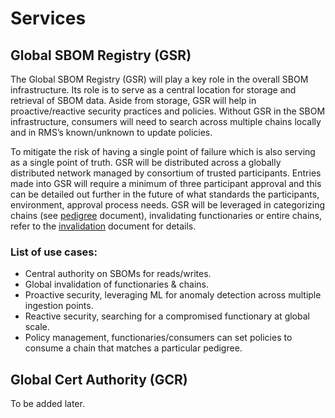 # Services


## Global SBOM Registry (GSR)


  The Global SBOM Registry (GSR) will play a key role in the overall SBOM infrastructure. Its role is to serve as a central location for storage and retrieval of SBOM data.  Aside from storage, GSR will help in proactive/reactive security practices and policies.   Without GSR in the SBOM infrastructure, consumers will need to search across multiple chains locally and in RMS’s known/unknown to update policies.

  To mitigate the risk of having a single point of failure which is also serving as a single point of truth.  GSR will be distributed across a globally distributed network managed by consortium of trusted participants.   Entries made into GSR will require a minimum of three participant approval and this can be detailed out further in the future of what standards the participants, environment, approval process needs.   GSR will be leveraged in categorizing chains (see [pedigree](https://github.com/fahad-oss/sig-security-sbom/blob/master/Ecosystem/Pedigree.md) document), invalidating functionaries or entire chains, refer to the [invalidation](https://github.com/fahad-oss/sig-security-sbom/blob/master/Ecosystem/Invalidation.md) document for details.

  
### List of use cases:

* Central authority on SBOMs for reads/writes.
* Global invalidation of functionaries & chains.
* Proactive security, leveraging ML for anomaly detection across multiple ingestion points.
* Reactive security, searching for a compromised functionary at global scale.
* Policy management, functionaries/consumers can set policies to consume a chain that matches a particular pedigree.


## Global Cert Authority (GCR)

To be added later.


